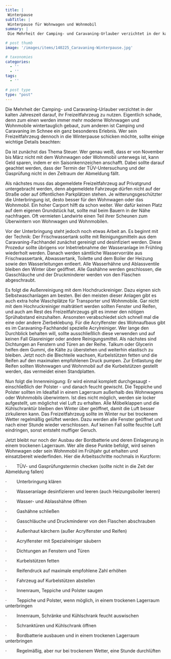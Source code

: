 ```yaml
---
title: |
 Winterpause
subTitle: |
 Winterpause für Wohnwagen und Wohnmobil
summary: |
 Die Mehrheit der Camping- und Caravaning-Urlauber verzichtet in der kalten Jahreszeit darauf, ihr Freizeitfahrzeug zu nutzen. Wer sein Freizeitfahrzeug dennoch in die Winterpause schicken möchte, sollte einige wichtige Details beachten:

# post thumb
image: '/images/items/140225_Caravaning-Winterpause.jpg'

# taxonomies
categories: 
  - ''
  - ''
tags:
  - ''

# post type
type: "post"
---
```


Die Mehrheit der Camping- und Caravaning-Urlauber verzichtet in der kalten Jahreszeit darauf, ihr Freizeitfahrzeug zu nutzen. Eigentlich schade, denn zum einen werden immer mehr moderne Wohnwagen und Wohnmobile wintertauglich gebaut, zum anderen ist Camping und Caravaning im Schnee ein ganz besonderes Erlebnis. Wer sein Freizeitfahrzeug dennoch in die Winterpause schicken möchte, sollte einige wichtige Details beachten:  

Da ist zunächst das Thema Steuer. Wer genau weiß, dass er von November bis März nicht mit dem Wohnwagen oder Wohnmobil unterwegs ist, kann Geld sparen, indem er ein Saisonkennzeichen anschafft. Dabei sollte darauf geachtet werden, dass der Termin der TÜV-Untersuchung und der Gasprüfung nicht in den Zeitraum der Abmeldung fällt.  

Als nächstes muss das abgemeldete Freizeitfahrzeug auf Privatgrund untergebracht werden, denn abgemeldete Fahrzeuge dürfen nicht auf der Straße oder auf öffentlichen Parkplätzen stehen. Je witterungsgeschützter die Unterbringung ist, desto besser für den Wohnwagen oder das Wohnmobil. Ein hoher Carport hilft da schon weiter. Wer dafür keinen Platz auf dem eigenen Grundstück hat, sollte mal beim Bauern in der Nähe nachfragen. Oft vermieten Landwirte einen Teil ihrer Scheunen zum Überwintern von Wohnwagen und Wohnmobilen.  

Vor der Unterbringung steht jedoch noch etwas Arbeit an. Es beginnt mit der Technik: Der Frischwassertank sollte mit Reinigungsmitteln aus dem Caravaning-Fachhandel zunächst gereinigt und desinfiziert werden. Diese Prozedur sollte übrigens vor Inbetriebnahme der Wasseranlage im Frühling wiederholt werden. Danach werden sämtliche Wasservorräte aus Frischwassertank, Abwassertank, Toilette und dem Boiler der Heizung sowie den Wasserleitungen entleert. Alle Wasserhähne und Ablassventile bleiben den Winter über geöffnet. Alle Gashähne werden geschlossen, die Gasschläuche und der Druckminderer werden von den Flaschen abgeschraubt.  

Es folgt die Außenreinigung mit dem Hochdruckreiniger. Dazu eignen sich Selbstwaschanlagen am besten. Bei den meisten dieser Anlagen gibt es auch extra hohe Waschplätze für Transporter und Wohnmobile. Gar nicht mit dem Hochruckreiniger malträtiert werden sollten Fenster und Reifen, und auch am Rest des Freizeitfahrzeugs gilt es immer den nötigen Sprühabstand einzuhalten. Ansonsten verabschiedet sich schnell mal die eine oder andere Zierbeklebung. Für die Acrylfenster des Wohnaufbaus gibt es im Caravaning-Fachhandel spezielle Acrylreiniger. Wer lange den Durchblick behalten will, sollte ausschließlich diese verwenden und auf keinen Fall Glasreiniger oder andere Reinigungsmittel. Als nächstes sind Dichtungen an Fenstern und Türen an der Reihe. Talkum oder Glycerin helfen dem Gummi, die Kälte zu überstehen und weiterhin elastisch zu bleiben. Jetzt noch die Blechteile wachsen, Kurbelstützen fetten und die Reifen auf den maximalen empfohlenen Druck pumpen. Zur Entlastung der Reifen sollten Wohnwagen und Wohnmobil auf die Kurbelstützen gestellt werden, das vermeidet einen Standplatten.  

Nun folgt die Innenreinigung: Er wird einmal komplett durchgesaugt - einschließlich der Polster - und danach feucht gewischt. Die Teppiche und Polster sollten im Idealfall in einem Lagerraum außerhalb des Wohnwagens oder Wohnmobils überwintern. Ist dies nicht möglich, werden sie locker aufgestellt, um möglichst viel Luft zu erhalten. Alle Möbelklappen und die Kühlschranktür bleiben den Winter über geöffnet, damit die Luft besser zirkulieren kann. Das Freizeitfahrzeug sollte im Winter nur bei trockenem Wetter regelmäßig gelüftet werden. Dazu werden alle Fenster geöffnet und nach einer Stunde wieder verschlossen. Auf keinen Fall sollte feuchte Luft eindringen, sonst entsteht muffiger Geruch.  

Jetzt bleibt nur noch der Ausbau der Bordbatterie und deren Einlagerung in einem trockenen Lagerraum. Wer alle diese Punkte befolgt, wird seinen Wohnwagen oder sein Wohnmobil im Frühjahr gut erhalten und einsatzbereit wiederfinden. Hier die Arbeitsschritte nochmals in Kurzform:  

·        TÜV- und Gasprüfungstermin checken (sollte nicht in die Zeit der Abmeldung fallen)  

·        Unterbringung klären  

·        Wasseranlage desinfizieren und leeren (auch Heizungsboiler leeren)  

·        Wasser- und Ablasshähne öffnen  

·        Gashähne schließen  

·        Gasschläuche und Druckminderer von den Flaschen abschrauben  

·        Außenhaut kärchern (außer Acrylfenster und Reifen)  

·        Acrylfenster mit Spezialreiniger säubern  

·        Dichtungen an Fenstern und Türen  

·        Kurbelstützen fetten  

·        Reifendruck auf maximale empfohlene Zahl erhöhen  

·        Fahrzeug auf Kurbelstützen abstellen  

·        Innenraum, Teppiche und Polster saugen  

·        Teppiche und Polster, wenn möglich, in einem trockenen Lagerraum unterbringen  

·        Innenraum, Schränke und Kühlschrank feucht auswischen  

·        Schranktüren und Kühlschrank öffnen  

·        Bordbatterie ausbauen und in einem trockenen Lagerraum unterbringen  

·        Regelmäßig, aber nur bei trockenem Wetter, eine Stunde durchlüften
